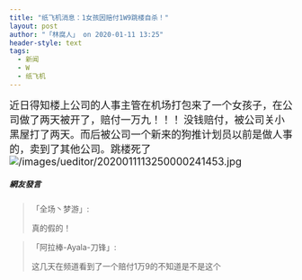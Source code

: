 ```yaml
---
title: "纸飞机消息：1女孩因赔付1W9跳楼自杀！"
layout: post
author: "「林腐人」 on 2020-01-11 13:25"
header-style: text
tags:
  - 新闻
  - W
  - 纸飞机
---
```


<span style="font-size: 18px;">近日得知楼上公司的人事主管在机场打包来了一个女孩子，在公司做了两天被开了，赔付一万九！！！</span>
<span style="font-size: 18px;">没钱赔付，被公司关小黑屋打了两天。而后被公司一个新来的狗推计划员以前是做人事的，卖到了其他公司。跳楼死了</span>
<span style="font-size: 18px;"><img src="http://images.feileyuan.com/images/ueditor/2020011113250000241453.jpg" title="/images/ueditor/2020011113250000241453.jpg" alt="/images/ueditor/2020011113250000241453.jpg"></span>
<br>

##### 網友發言 
> 「全场丶梦游」:
> <p>真的假的！<br></p>

> 「阿拉棒-Ayala-刀锋」:
> <p>这几天在频道看到了一个赔付1万9的不知道是不是这个</p>


